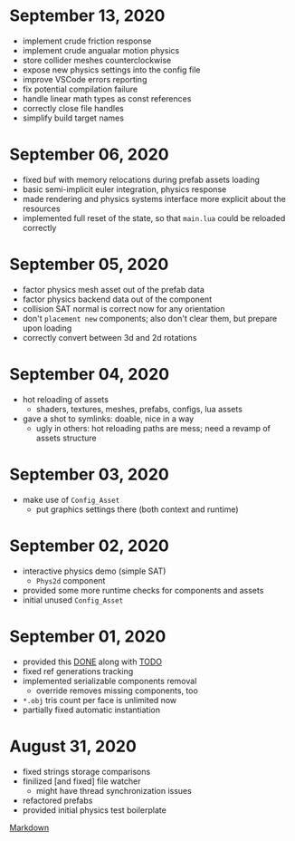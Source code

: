 # September 13, 2020
- implement crude friction response
- implement crude angualar motion physics
- store collider meshes counterclockwise
- expose new physics settings into the config file
- improve VSCode errors reporting
- fix potential compilation failure
- handle linear math types as const references
- correctly close file handles
- simplify build target names

# September 06, 2020
- fixed buf with memory relocations during prefab assets loading
- basic semi-implicit euler integration, physics response
- made rendering and physics systems interface more explicit about the resources
- implemented full reset of the state, so that `main.lua` could be reloaded correctly

# September 05, 2020
- factor physics mesh asset out of the prefab data
- factor physics backend data out of the component
- collision SAT normal is correct now for any orientation
- don't `placement new` components; also don't clear them, but prepare upon loading
- correctly convert between 3d and 2d rotations

# September 04, 2020
- hot reloading of assets
  - shaders, textures, meshes, prefabs, configs, lua assets
- gave a shot to symlinks: doable, nice in a way
  - ugly in others: hot reloading paths are mess; need a revamp of assets structure

# September 03, 2020
- make use of `Config_Asset`
  - put graphics settings there (both context and runtime)

# September 02, 2020
- interactive physics demo (simple SAT)
  - `Phys2d` component
- provided some more runtime checks for components and assets
- initial unused `Config_Asset`

# September 01, 2020
- provided this [DONE](DONE.md) along with [TODO](TODO.md)
- fixed ref generations tracking
- implemented serializable components removal
  - override removes missing components, too
- `*.obj` tris count per face is unlimited now
- partially fixed automatic instantiation

# August 31, 2020
- fixed strings storage comparisons
- finilized [and fixed] file watcher
  - might have thread synchronization issues
- refactored prefabs
- provided initial physics test boilerplate

[Markdown](https://www.markdownguide.org/basic-syntax/)
